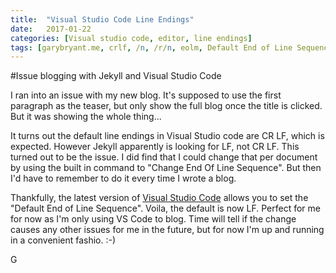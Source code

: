 ```yaml
---
title:  "Visual Studio Code Line Endings"
date:   2017-01-22
categories: [Visual studio code, editor, line endings]
tags: [garybryant.me, crlf, /n, /r/n, eolm, Default End of Line Sequence, visual studio code]
---
```


#Issue blogging with Jekyll and Visual Studio Code

I ran into an issue with my new blog.  It's supposed to use the first paragraph as the teaser, but only show the full blog once the title is clicked.  But it was showing the whole thing...

It turns out the default line endings in Visual Studio code are CR LF, which is expected.  However Jekyll apparently is looking for LF, not CR LF.  This turned out to be the issue.  I did find that I could change that per document by using the built in command to "Change End Of Line Sequence".  But then I'd have to remember to do it every time I wrote a blog.  

Thankfully, the latest version of [Visual Studio Code](https://blogs.msdn.microsoft.com/user_ed/2016/04/02/visual-studio-code-new-features-editor-improvements/) allows you to set the "Default End of Line Sequence".  Voila, the default is now LF.  Perfect for me for now as I'm only using VS Code to blog.  Time will tell if the change causes any other issues for me in the future, but for now I'm up and running in a convenient fashio.  :-)

G  

